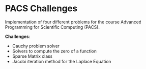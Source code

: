 # PACS Challenges

Implementation of four different problems for the course Advanced Programming for Scientific Computing (PACS).

**Challenges**:
- Cauchy problem solver
- Solvers to compute the zero of a function
- Sparse Matrix class
- Jacobi iteration method for the Laplace Equation
